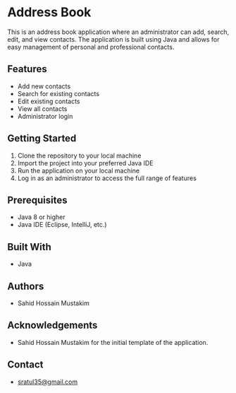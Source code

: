 # Address Book

This is an address book application where an administrator can add, search, edit, and view contacts. The application is built using Java and allows for easy management of personal and professional contacts.

## Features

- Add new contacts
- Search for existing contacts
- Edit existing contacts
- View all contacts
- Administrator login

## Getting Started

1. Clone the repository to your local machine
2. Import the project into your preferred Java IDE
3. Run the application on your local machine
4. Log in as an administrator to access the full range of features

## Prerequisites

- Java 8 or higher
- Java IDE (Eclipse, IntelliJ, etc.)

## Built With
- Java

## Authors
- Sahid Hossain Mustakim

## Acknowledgements
- Sahid Hossain Mustakim for the initial template of the application.

## Contact
- sratul35@gmail.com
